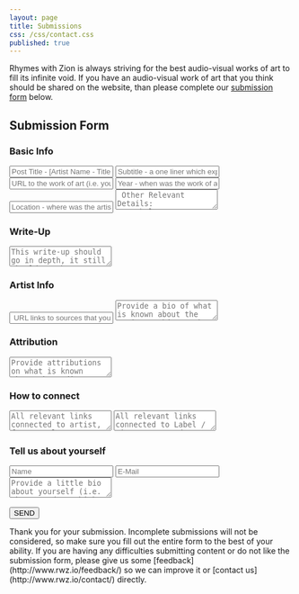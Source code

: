 ```yaml
---
layout: page
title: Submissions
css: /css/contact.css
published: true
---
```


Rhymes with Zion is always striving for the best audio-visual works of art to fill its infinite void. If you have an audio-visual work of art that you think should be shared on the website, than please complete our [submission form](#submission-form) below. 


## Submission Form
<form id="form" class="topBefore" action="https://formspree.io/rhymeswithzion@gmail.com"
      method="POST">	
  <h3>Basic Info</h3> 	 
  <input id="title" type="text" placeholder="Post Title - [Artist Name - Title of the Work of Art]" name="a. title">
  <input id="Link" type="text" placeholder="Subtitle - a one liner which explains what makes this audio-visual work of art interesting / cool / phenomenal" name="b. subtitle">
  <input id="Link" type="text" placeholder="URL to the work of art (i.e. youtube.com/watch?v=#YoutubeVidID)" name="c. link"> 	 
  <input id="Year" type="text" placeholder="Year - when was the work of art created / released" name="d. year">
  <input id="Location" type="text" placeholder="Location - where was the artist born / where are they based / where was the work of art recorded" name="e. location">
 <textarea id="Other" type="text" placeholder=" Other Relevant Details: 
 - Label?
 - Producer?
 - Director?" name="f. other-details"></textarea>
  <br>
  <h3>Write-Up</h3> 	 
	<textarea id="message" type="text" placeholder="This write-up should go in depth, it still should not be more than a paragraph or two. Feel free to talk about anything, including:
- The instrumentation, what is so great about the beat/tune
- the lyrics, what enlightening wisdom or wordplay is going on
- the visuals, what makes it beautiful or interesting" name="g. write-up"></textarea>
  <br>
  <h3>Artist Info</h3>
  <input id="Bio Link" type="text" placeholder=" URL links to sources that you've cited for the Artist Bio (i.e. https://wikipedia.com/artist)" name="i. bio link">
  <textarea id="message" type="text" placeholder="Provide a bio of what is known about the artist - this can be copied from Wikipedia or another reputable source." name="h. artist-bio"></textarea>
  <br>
  <h3>Attribution</h3>  
  <textarea id="message" type="text" placeholder="Provide attributions on what is known about the audio-visual work of art, and shout-out anyone who helped make it possible (for example: animator, director, engineer, producer, mixer, label, videographer, etc)" name="j. attribution"></textarea>
  <br>
  <h3>How to connect</h3>
       <textarea id="Artist-Links" type="text" placeholder="All relevant links connected to artist, for example:
- Personal Website: http://www.PersonalWebsite.com
- Facebook: https://facebook.com/ArtistName
- Instagram: https://instagram,com/ArtistName
- Soundcloud: https://soundcloud.com/ArtistName
- Twitter: https://twitter.com/ArtistName
- Youtube: https://www.youtube.com/channel/artistchannel
" name="k. artist links"></textarea>

  <textarea id="Other-Links" type="text" placeholder="All relevant links connected to Label / Director / Producer for example:
- Website: http://www.Label-Producer-Director-Website.com
- Facebook: https://facebook.com/Label-Producer-Director
- Instagram: https://instagram,com/Label-Producer-Director
- Soundcloud: https://soundcloud.com/Label-Producer-Director
- Twitter: https://twitter.com/Label-Producer-Director
- Youtube: https://www.youtube.com/channel/Label-Producer-Director
" name="l. other links"></textarea>
<br>
<h3> Tell us about yourself </h3>
   <input id="name" type="text" placeholder="Name" name="m. name">
		  <input id="email" type="text" placeholder="E-Mail" name="n. email">
  <textarea id="message" type="text" placeholder="Provide a little bio about yourself (i.e. what you do / thinks you like) and any relevant links you would like us to share (e.g. your website, instagram, twitter, facebook, soundcloud, etc)" name="o. profile"></textarea>
  <br>
  <br>
  <input id="submit" type="submit" value="SEND">
</form>
Thank you for your submission. Incomplete submissions will not be considered, so make sure you fill out the entire form to the best of your ability. If you are having any difficulties submitting content or do not like the submission form, please give us some [feedback](http://www.rwz.io/feedback/) so we can improve it or [contact us](http://www.rwz.io/contact/) directly.
